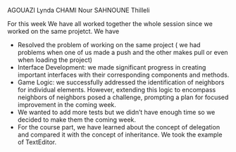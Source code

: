 AGOUAZI Lynda 
CHAMI Nour
SAHNOUNE Thilleli


For this week We have all worked together the whole session since we worked on the same projetct.
We have 
- Resolved the problem of working on the same project ( we had problems when one of us made a push and the other makes pull or even when loading the project)
- Interface Development: we made significant progress in creating important interfaces with their corresponding components and methods.
- Game Logic: we successfully addressed the identification of neighbors for individual elements. However, extending this logic to encompass neighbors of neighbors posed a challenge,
  prompting a plan for focused improvement in the coming week.
- We wanted to add more tests but we didn’t have enough time so we decided to make them the coming week.
- For the course part, we have learned about the concept of delegation and compared it with the concept of inheritance. We took the example of TextEditor.
